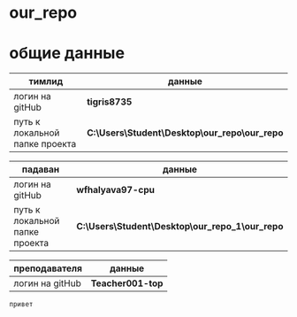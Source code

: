 # our_repo
# общие данные 

| тимлид | данные |
|---------------|---------------|
|логин на gitHub| **tigris8735**|
|путь к локальной папке проекта|**C:\Users\Student\Desktop\our_repo\our_repo**|

| падаван | данные |
|----------------|---------------|
|логин на gitHub |**wfhalyava97-cpu**|
|путь к локальной папке проекта|**C:\Users\Student\Desktop\our_repo_1\our_repo**|

| преподавателя | данные |
|--------------------|---------------|
|логин на gitHub|**Teacher001-top**|

`привет`
